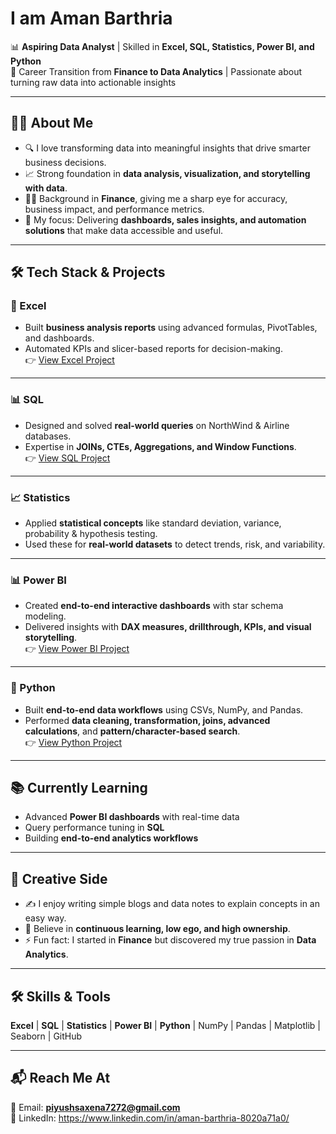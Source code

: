 # I am Aman Barthria  

📊 **Aspiring Data Analyst** | Skilled in **Excel, SQL, Statistics, Power BI, and Python**  
💼 Career Transition from **Finance to Data Analytics** | Passionate about turning raw data into actionable insights  

---

## 👨‍💻 About Me  
- 🔍 I love transforming data into meaningful insights that drive smarter business decisions.  
- 📈 Strong foundation in **data analysis, visualization, and storytelling with data**.  
- 🧑‍💼 Background in **Finance**, giving me a sharp eye for accuracy, business impact, and performance metrics.  
- 🎯 My focus: Delivering **dashboards, sales insights, and automation solutions** that make data accessible and useful.  

---

## 🛠️ Tech Stack & Projects  

### 📑 Excel  
- Built **business analysis reports** using advanced formulas, PivotTables, and dashboards.  
- Automated KPIs and slicer-based reports for decision-making.  
👉 [View Excel Project](https://github.com/AmanBarthria/excel_analysis-project)

---

### 📊 SQL  
- Designed and solved **real-world queries** on NorthWind & Airline databases.  
- Expertise in **JOINs, CTEs, Aggregations, and Window Functions**.  
👉 [View SQL Project](https://github.com/AmanBarthria/SQL_project)

---

### 📈 Statistics  
- Applied **statistical concepts** like standard deviation, variance, probability & hypothesis testing.  
- Used these for **real-world datasets** to detect trends, risk, and variability.  

---

### 📊 Power BI  
- Created **end-to-end interactive dashboards** with star schema modeling.  
- Delivered insights with **DAX measures, drillthrough, KPIs, and visual storytelling**.  
👉 [View Power BI Project](https://github.com/AmanBarthria/powerbi_project)

---

### 🐍 Python  
- Built **end-to-end data workflows** using CSVs, NumPy, and Pandas.  
- Performed **data cleaning, transformation, joins, advanced calculations**, and **pattern/character-based search**.  
👉 [View Python Project](https://github.com/AmanBarthria/Python_project)

---

## 📚 Currently Learning  
- Advanced **Power BI dashboards** with real-time data  
- Query performance tuning in **SQL**  
- Building **end-to-end analytics workflows**  

---

## 🎨 Creative Side  
- ✍️ I enjoy writing simple blogs and data notes to explain concepts in an easy way.  
- 🌱 Believe in **continuous learning, low ego, and high ownership**.  
- ⚡ Fun fact: I started in **Finance** but discovered my true passion in **Data Analytics**.  

---

## 🛠️ Skills & Tools  
**Excel** | **SQL** | **Statistics** | **Power BI** | **Python** | NumPy | Pandas | Matplotlib | Seaborn | GitHub  

---

## 📬 Reach Me At  
📧 Email: **piyushsaxena7272@gmail.com**  
🔗 LinkedIn: https://www.linkedin.com/in/aman-barthria-8020a71a0/
